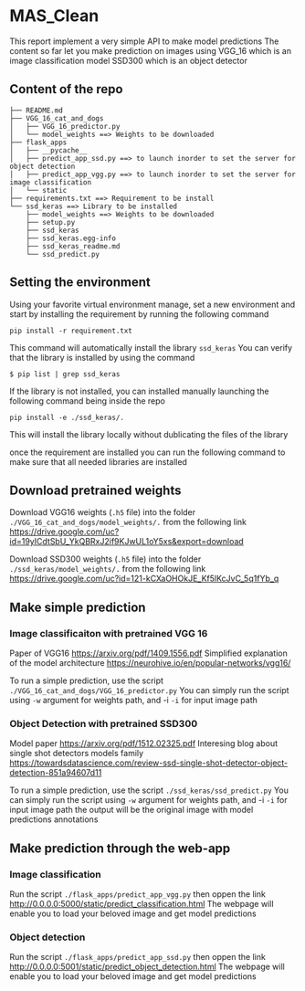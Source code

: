 # MAS_Clean

This report implement a very simple API to make model predictions 
The content so far let you make prediction on images using 
VGG_16 which is an image classification model
SSD300 which is an object detector



## Content of the repo

```
├── README.md
├── VGG_16_cat_and_dogs
│   ├── VGG_16_predictor.py 
│   └── model_weights ==> Weights to be downloaded
├── flask_apps
│   ├── __pycache__
│   ├── predict_app_ssd.py ==> to launch inorder to set the server for object detection 
│   ├── predict_app_vgg.py ==> to launch inorder to set the server for image classification
│   └── static
├── requirements.txt ==> Requirement to be install
└── ssd_keras ==> Library to be installed
    ├── model_weights ==> Weights to be downloaded
    ├── setup.py
    ├── ssd_keras
    ├── ssd_keras.egg-info
    ├── ssd_keras_readme.md
    └── ssd_predict.py

```

## Setting the environment 
Using your favorite virtual environment manage, set a new environment and start by installing the requirement by running the following command 
```
pip install -r requirement.txt
```
This command will automatically install the library `ssd_keras`
You can verify that the library is installed by using the command
```
$ pip list | grep ssd_keras
```
If the library is not installed, you can installed manually launching the following command being inside the repo

```
pip install -e ./ssd_keras/.
``` 
This will install the library locally without dublicating the files of the library

once the requirement are installed you can run the following command to make sure that all needed libraries are installed
## Download pretrained weights
Download VGG16 weights (`.h5` file) into the folder `./VGG_16_cat_and_dogs/model_weights/.` from the following link 
https://drive.google.com/uc?id=19yICdtSbU_YkQBRxJ2if9KJwUL1oY5xs&export=download

Download SSD300 weights (`.h5` file) into the folder `./ssd_keras/model_weights/.` from the following link 
https://drive.google.com/uc?id=121-kCXaOHOkJE_Kf5lKcJvC_5q1fYb_q

## Make simple prediction

### Image classificaiton with pretrained VGG 16
Paper of VGG16 https://arxiv.org/pdf/1409.1556.pdf
Simplified explanation of the model architecture https://neurohive.io/en/popular-networks/vgg16/

To run a simple prediction, use the script `./VGG_16_cat_and_dogs/VGG_16_predictor.py` 
You can simply run the script using `-w` argument for weights path, and -i `-i` for input image path

### Object Detection with pretrained SSD300
Model paper https://arxiv.org/pdf/1512.02325.pdf
Interesing blog about single shot detectors models family https://towardsdatascience.com/review-ssd-single-shot-detector-object-detection-851a94607d11

To run a simple prediction, use the script `./ssd_keras/ssd_predict.py` 
You can simply run the script using `-w` argument for weights path, and -i `-i` for input image path
the output will be the original image with model predictions annotations

## Make prediction through the web-app

### Image classification
Run the script `./flask_apps/predict_app_vgg.py` then oppen the link http://0.0.0.0:5000/static/predict_classification.html 
The webpage will enable you to load your beloved image and get model predictions

### Object detection 
Run the script `./flask_apps/predict_app_ssd.py` then oppen the link http://0.0.0.0:5001/static/predict_object_detection.html
The webpage will enable you to load your beloved image and get model predictions


